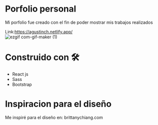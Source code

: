 # Porfolio personal

Mi porfolio fue creado con el fin de poder mostrar mis trabajos realizados

Link:https://agustinch.netlify.app/
</br>
![ezgif com-gif-maker (1)](https://user-images.githubusercontent.com/66225450/126883534-2bb036fb-585b-4369-9942-52f812530fc0.gif)


# Construido con 🛠️

- React js
- Sass 
- Bootstrap

# Inspiracion para  el diseño

Me inspiré para el diseño en: brittanychiang.com

